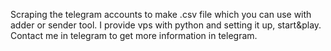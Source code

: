 Scraping the telegram accounts to make .csv file which you can use with adder or sender tool.
I provide vps with python and setting it up, start&play.
Contact me in telegram to get more information in telegram.
